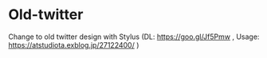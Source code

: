 # Old-twitter
Change to old twitter design with Stylus (DL: https://goo.gl/Jf5Pmw , Usage: https://atstudiota.exblog.jp/27122400/ )
